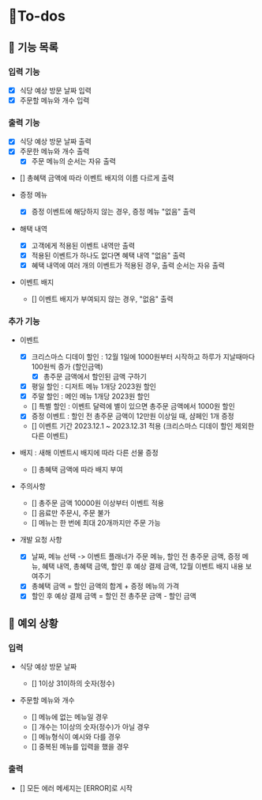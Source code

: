 # 🧐To-dos

## 📄 기능 목록

### 입력 기능

- [x] 식당 예상 방문 날짜 입력
- [x] 주문할 메뉴와 개수 입력

### 출력 기능

- [x] 식당 예상 방문 날짜 출력
- [x] 주문한 메뉴와 개수 출력
  - [x] 주문 메뉴의 순서는 자유 출력
- [] 총혜택 금액에 따라 이벤트 배지의 이름 다르게 출력

- 증정 메뉴
  - [x] 증정 이벤트에 해당하지 않는 경우, 증정 메뉴 "없음" 출력
- 해택 내역
  - [x] 고객에게 적용된 이벤트 내역만 출력
  - [x] 적용된 이벤트가 하나도 없다면 혜택 내역 "없음" 출력
  - [x] 혜택 내역에 여러 개의 이벤트가 적용된 경우, 출력 순서는 자유 출력
- 이벤트 배지
  - [] 이벤트 배지가 부여되지 않는 경우, "없음" 출력

### 추가 기능

- 이벤트

  - [x] 크리스마스 디데이 할인 : 12월 1일에 1000원부터 시작하고 하루가 지날때마다 100원씩 증가 (할인금액)
    - [x] 총주문 금액에서 할인된 금액 구하기
  - [x] 평일 할인 : 디저트 메뉴 1개당 2023원 할인
  - [x] 주말 할인 : 메인 메뉴 1개당 2023원 할인
  - [] 특별 할인 : 이벤트 달력에 별이 있으면 총주문 금액에서 1000원 할인
  - [x] 증정 이벤트 : 할인 전 총주문 금액이 12만원 이상일 때, 샴페인 1개 증정
  - [] 이벤트 기간 2023.12.1 ~ 2023.12.31 적용 (크리스마스 디데이 할인 제외한 다른 이벤트)

- 배지 : 새해 이벤트시 배지에 따라 다른 선물 증정

  - [] 총혜택 금액에 따라 배지 부여

- 주의사항

  - [] 총주문 금액 10000원 이상부터 이벤트 적용
  - [] 음료만 주문시, 주문 불가
  - [] 메뉴는 한 번에 최대 20개까지만 주문 가능

- 개발 요청 사항

  - [x] 날짜, 메뉴 선택 -> 이벤트 플래너가 주문 메뉴, 할인 전 총주문 금액, 증정 메뉴, 혜택 내역, 총혜택 금액, 할인 후 예상 결제 금액, 12월 이벤트 배지 내용 보여주기
  - [x] 총혜택 금액 = 할인 금액의 합계 + 증정 메뉴의 가격
  - [x] 할인 후 예상 결제 금액 = 할인 전 총주문 금액 - 할인 금액

## 🎯 예외 상황

### 입력

- 식당 예상 방문 날짜

  - [] 1이상 31이하의 숫자(정수)

- 주문할 메뉴와 개수
  - [] 메뉴에 없는 메뉴일 경우
  - [] 개수는 1이상의 숫자(정수)가 아닐 경우
  - [] 메뉴형식이 예시와 다를 경우
  - [] 중복된 메뉴를 입력을 했을 경우

### 출력

- [] 모든 에러 메세지는 [ERROR]로 시작
